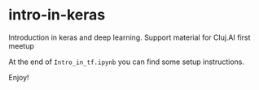 # intro-in-keras
Introduction in keras and deep learning. Support material for Cluj.AI first meetup

At the end of ```Intro_in_tf.ipynb``` you can find some setup instructions.

Enjoy!